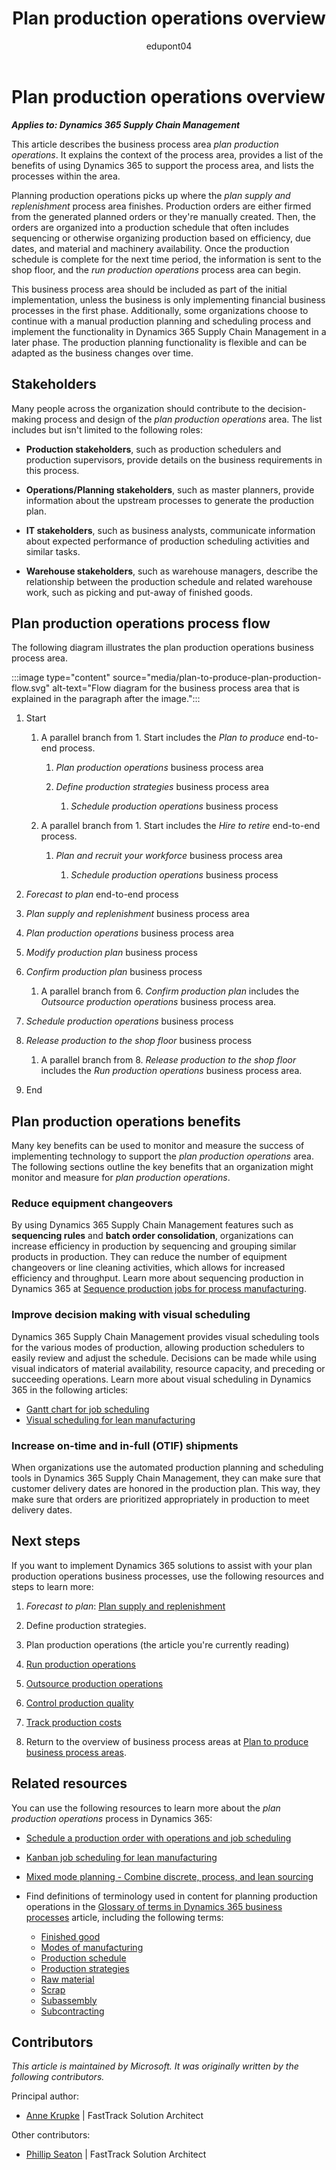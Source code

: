 ﻿---
title: Plan production operations overview
description: Get an overview of the business process area for planning production in the plan to produce end-to-end business process in Dynamics 365 solutions.
ms.date: 08/23/2023
ms.topic: conceptual
author: edupont04
ms.author: annekrupke
---
# Plan production operations overview

***Applies to: Dynamics 365 Supply Chain Management***

This article describes the business process area *plan production operations*. It explains the context of the process area, provides a list of the benefits of using Dynamics 365 to support the process area, and lists the processes within the area.

Planning production operations picks up where the *plan supply and replenishment* process area finishes. Production orders are either firmed from the generated planned orders or they're manually created. Then, the orders are organized into a production schedule that often includes sequencing or otherwise organizing production based on efficiency, due dates, and material and machinery availability. Once the production schedule is complete for the next time period, the information is sent to the shop floor, and the *run production operations* process area can begin.

This business process area should be included as part of the initial implementation, unless the business is only implementing financial business processes in the first phase. Additionally, some organizations choose to continue with a manual production planning and scheduling process and implement the functionality in Dynamics 365 Supply Chain Management in a later phase. The production planning functionality is flexible and can be adapted as the business changes over time.

## Stakeholders 

Many people across the organization should contribute to the decision-making process and design of the *plan production operations* area. The list includes but isn't limited to the following roles:

- **Production stakeholders**, such as production schedulers and production supervisors, provide details on the business requirements in this process.  

- **Operations/Planning stakeholders**, such as master planners, provide information about the upstream processes to generate the production plan.  

- **IT stakeholders**, such as business analysts, communicate information about expected performance of production scheduling activities and similar tasks.  

- **Warehouse stakeholders**, such as warehouse managers, describe the relationship between the production schedule and related warehouse work, such as picking and put-away of finished goods.  

## Plan production operations process flow 

The following diagram illustrates the plan production operations business process area.

:::image type="content" source="media/plan-to-produce-plan-production-flow.svg" alt-text="Flow diagram for the business process area that is explained in the paragraph after the image.":::

1. Start

    1. A parallel branch from 1. Start includes the *Plan to produce* end-to-end process.

        1. *Plan production operations* business process area

        2. *Define production strategies* business process area

            1. *Schedule production operations* business process

    2. A parallel branch from 1. Start includes the *Hire to retire* end-to-end process.

        1. *Plan and recruit your workforce* business process area

            1. *Schedule production operations* business process

2. *Forecast to plan* end-to-end process

3. *Plan supply and replenishment* business process area

4. *Plan production operations* business process area

5. *Modify production plan* business process

6. *Confirm production plan* business process
    
    1. A parallel branch from 6. *Confirm production plan* includes the *Outsource production operations* business process area.

7. *Schedule production operations* business process

8. *Release production to the shop floor* business process

    1. A parallel branch from 8. *Release production to the shop floor* includes the *Run production operations* business process area.

9. End

## Plan production operations benefits

Many key benefits can be used to monitor and measure the success of implementing technology to support the *plan production operations* area. The following sections outline the key benefits that an organization might monitor and measure for *plan production operations*.  

### Reduce equipment changeovers 

By using Dynamics 365 Supply Chain Management features such as **sequencing rules** and **batch order consolidation**, organizations can increase efficiency in production by sequencing and grouping similar products in production. They can reduce the number of equipment changeovers or line cleaning activities, which allows for increased efficiency and throughput. Learn more about sequencing production in Dynamics 365 at [Sequence production jobs for process manufacturing](/dynamics365/supply-chain/production-control/tasks/sequence-production-jobs-process-manufacturing).

### Improve decision making with visual scheduling

Dynamics 365 Supply Chain Management provides visual scheduling tools for the various modes of production, allowing production schedulers to easily review and adjust the schedule. Decisions can be made while using visual indicators of material availability, resource capacity, and preceding or succeeding operations. Learn more about visual scheduling in Dynamics 365 in the following articles:  

- [Gantt chart for job scheduling](/dynamics365/supply-chain/production-control/visual-scheduling-production)  
- [Visual scheduling for lean manufacturing](/dynamics365/supply-chain/production-control/visual-scheduling-lean-manufacturing)  

### Increase on-time and in-full (OTIF) shipments

When organizations use the automated production planning and scheduling tools in Dynamics 365 Supply Chain Management, they can make sure that customer delivery dates are honored in the production plan. This way, they make sure that orders are prioritized appropriately in production to meet delivery dates.

## Next steps

If you want to implement Dynamics 365 solutions to assist with your plan production operations business processes, use the following resources and steps to learn more:

1. *Forecast to plan*: [Plan supply and replenishment](forecast-to-plan-supply-replenishment-overview.md)  

2. Define production strategies.

3. Plan production operations (the article you're currently reading)      

4. [Run production operations](plan-to-produce-execute-production-operations-overview.md)  

5. [Outsource production operations](plan-to-produce-outsource-production-operations-overview.md)  

6. [Control production quality](plan-to-produce-control-production-quality-overview.md)  

7. [Track production costs](plan-to-produce-track-production-costs-overview.md)  

8. Return to the overview of business process areas at [Plan to produce business process areas](plan-to-produce-areas.md).  

## Related resources

You can use the following resources to learn more about the *plan production operations* process in Dynamics 365:

- [Schedule a production order with operations and job scheduling](/dynamics365/supply-chain/production-control/tasks/schedule-production-order-operations-job-scheduling)  

- [Kanban job scheduling for lean manufacturing](/dynamics365/supply-chain/production-control/lean-manufacturing-kanban-job-scheduling)  

- [Mixed mode planning - Combine discrete, process, and lean sourcing](/dynamics365/supply-chain/production-control/mixed-mode-plan)  

- Find definitions of terminology used in content for planning production operations in the [Glossary of terms in Dynamics 365 business processes](glossary.md) article, including the following terms:  

  - [Finished good](glossary.md#finished-good)  
  - [Modes of manufacturing](glossary.md#modes-of-manufacturing)  
  - [Production schedule](glossary.md#production-schedule)  
  - [Production strategies](glossary.md#production-strategies)  
  - [Raw material](glossary.md#raw-material)  
  - [Scrap](glossary.md#scrap)  
  - [Subassembly](glossary.md#subassembly)  
  - [Subcontracting](glossary.md#subcontracting)  
<!-- ## Tags

*Industries:* Manufacturing (20-39), Wholesale Trade (50-51), Retail Trade (52-59)

*Stakeholders:* IT, Operations, Production, Warehouse

*Products:* Dynamics 365 Supply Chain Management -->

## Contributors

*This article is maintained by Microsoft. It was originally written by the following contributors.*

Principal author:

- [Anne Krupke](https://www.linkedin.com/in/annekrupke/) | FastTrack Solution Architect  

Other contributors:

- [Phillip Seaton](https://www.linkedin.com/in/pbseaton/) | FastTrack Solution Architect  
